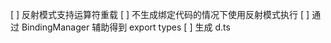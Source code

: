 
[ ] 反射模式支持运算符重载
[ ] 不生成绑定代码的情况下使用反射模式执行
    [ ] 通过 BindingManager 辅助得到 export types
    [ ] 生成 d.ts

